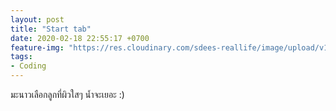 ```yaml
---
layout: post
title: "Start tab"
date: 2020-02-18 22:55:17 +0700
feature-img: "https://res.cloudinary.com/sdees-reallife/image/upload/v1555658919/sample_feature_img.png"
tags:
- Coding
---
```


มะนาวเลือกลูกที่ผิวใสๆ น้ำจะเยอะ :)

<i class="fa fa-child" style="color:plum"></i>
